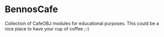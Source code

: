 # BennosCafe
Collection of CafeOBJ modules for educational purposes. This could be a nice place to have your cup of coffee ;-)
